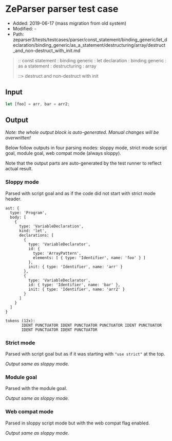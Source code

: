 # ZeParser parser test case

- Added: 2019-06-17 (mass migration from old system)
- Modified: -
- Path: zeparser3/tests/testcases/parser/const_statement/binding_generic/let_declaration/binding_generic/as_a_statement/destructuring/array/destruct_and_non-destruct_with_init.md

> :: const statement : binding generic : let declaration : binding generic : as a statement : destructuring : array
>
> ::> destruct and non-destruct with init

## Input

`````js
let [foo] = arr, bar = arr2;
`````

## Output

_Note: the whole output block is auto-generated. Manual changes will be overwritten!_

Below follow outputs in four parsing modes: sloppy mode, strict mode script goal, module goal, web compat mode (always sloppy).

Note that the output parts are auto-generated by the test runner to reflect actual result.

### Sloppy mode

Parsed with script goal and as if the code did not start with strict mode header.

`````
ast: {
  type: 'Program',
  body: [
    {
      type: 'VariableDeclaration',
      kind: 'let',
      declarations: [
        {
          type: 'VariableDeclarator',
          id: {
            type: 'ArrayPattern',
            elements: [ { type: 'Identifier', name: 'foo' } ]
          },
          init: { type: 'Identifier', name: 'arr' }
        },
        {
          type: 'VariableDeclarator',
          id: { type: 'Identifier', name: 'bar' },
          init: { type: 'Identifier', name: 'arr2' }
        }
      ]
    }
  ]
}

tokens (12x):
       IDENT PUNCTUATOR IDENT PUNCTUATOR PUNCTUATOR IDENT PUNCTUATOR
       IDENT PUNCTUATOR IDENT PUNCTUATOR
`````

### Strict mode

Parsed with script goal but as if it was starting with `"use strict"` at the top.

_Output same as sloppy mode._

### Module goal

Parsed with the module goal.

_Output same as sloppy mode._

### Web compat mode

Parsed in sloppy script mode but with the web compat flag enabled.

_Output same as sloppy mode._
